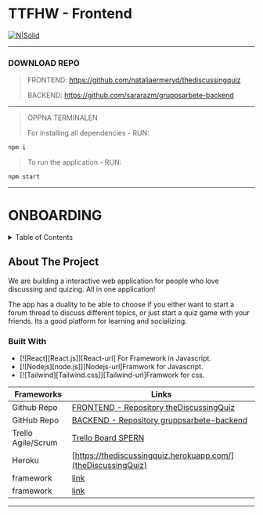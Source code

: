 # TTFHW - Frontend
[![N|Solid](https://raw.githubusercontent.com/nataliaermeryd/thediscussingquiz/main/src/assets/LOGOTDQ.png)](http://thediscussingquiz.herokuapp.com/)

---
### DOWNLOAD REPO
> FRONTEND:
> https://github.com/nataliaermeryd/thediscussingquiz
>
> BACKEND:
> https://github.com/sararazm/gruppsarbete-backend
---
> ÖPPNA TERMINALEN
>
> For installing all dependencies - RUN:
```sh
npm i
```
> To run the application - RUN:
```sh
npm start
```
---
# ONBOARDING

<!-- TABLE OF CONTENTS -->
<details>
  <summary>Table of Contents</summary>
  <ol>
    <li>
      <a href="#about-the-project">About The Project</a>
      <ul>
        <li><a href="#built-with">Built With</a></li>
      </ul>
    </li>
    <li>
      <a href="#getting-started">Getting Started</a>
    </li>
  </ol>
</details>


<!-- ABOUT THE PROJECT -->
## About The Project

We are building a interactive web application for people who love discussing and quizing. All in one application! 

The app has a duality to be able to choose if you either want to start a forum thread to discuss different topics, or just start a quiz game with your friends. Its a good platform for learning and socializing. 


### Built With

* [![React][React.js]][React-url] For Framework in Javascript.
* [![Nodejs][node.js]][Nodejs-url]Framwork for Javascript.
* [![Tailwind][Tailwind.css]][Tailwind-url]Framwork for css.


| Frameworks | Links |
| ------ | ------ |
| Github Repo | [FRONTEND - Repository theDiscussingQuiz](https://github.com/nataliaermeryd/thediscussingquiz/) |
| GitHub Repo | [BACKEND - Repository gruppsarbete-backend](https://github.com/sararazm/gruppsarbete-backend/) |
| Trello Agile/Scrum | [Trello Board SPERN](https://trello.com/b/Dc9IJTCG/grupp-1-spern) |
| Heroku | [https://thediscussingquiz.herokuapp.com/](theDiscussingQuiz) |
| framework | [link]() |
| framework | [link]() |
---
